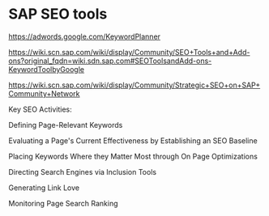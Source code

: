 # SAP SEO tools



https://adwords.google.com/KeywordPlanner  

https://wiki.scn.sap.com/wiki/display/Community/SEO+Tools+and+Add-ons?original_fqdn=wiki.sdn.sap.com#SEOToolsandAdd-ons-KeywordToolbyGoogle  


https://wiki.scn.sap.com/wiki/display/Community/Strategic+SEO+on+SAP+Community+Network  


Key SEO Activities:  

Defining Page-Relevant Keywords  

Evaluating a Page's Current Effectiveness by Establishing an SEO Baseline  

Placing Keywords Where they Matter Most through On Page Optimizations  

Directing Search Engines via Inclusion Tools  

Generating Link Love  

Monitoring Page Search Ranking  









